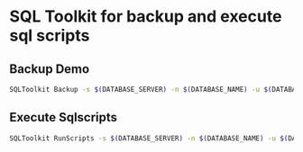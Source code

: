 # SQL Toolkit for backup and execute sql scripts


## Backup Demo

```bash
SQLToolkit Backup -s $(DATABASE_SERVER) -n $(DATABASE_NAME) -u $(DATABASE_USERNAME) -p $(DATABASE_PASSWORD) -path /home/sqlbackup/database.bak
```

##  Execute Sqlscripts

```bash
SQLToolkit RunScripts -s $(DATABASE_SERVER) -n $(DATABASE_NAME) -u $(DATABASE_USERNAME) -p $(DATABASE_PASSWORD) -path ~/LabsUpgrade/SQLScripts_Up
```
